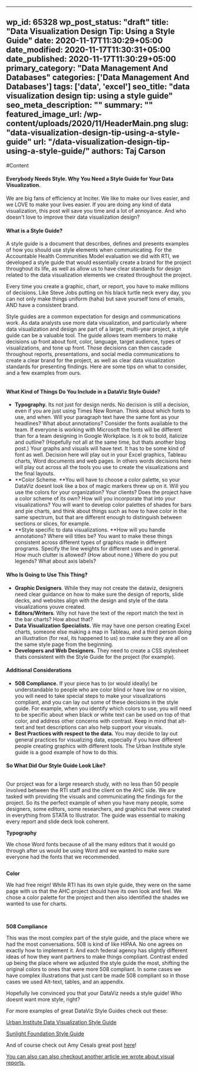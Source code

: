 
---
wp_id: 65328
wp_post_status: "draft" 
title: "Data Visualization Design Tip: Using a Style Guide"
date: 2020-11-17T11:30:29+05:00
date_modified: 2020-11-17T11:30:31+05:00
date_published: 2020-11-17T11:30:29+05:00
primary_category: "Data Management And Databases"
categories: ['Data Management And Databases'] 
tags: ['data', 'excel']
seo_title: "data visualization design tip: using a style guide"
seo_meta_description: ""
summary: "" 
featured_image_url: /wp-content/uploads/2020/11/HeaderMain.png
slug: "data-visualization-design-tip-using-a-style-guide"
url: "/data-visualization-design-tip-using-a-style-guide/"
authors: Taj Carson
---

#Content



#### Everybody Needs Style. Why You Need a Style Guide for Your Data Visualization.

We are big fans of efficiency at Inciter. We like to make our lives easier, and we LOVE to make your lives easier. If you are doing any kind of data visualization, this post will save you time and a lot of annoyance. And who doesn't love to improve their data visualization design?

#### **What is a Style Guide?**

A style guide is a document that describes, defines and presents examples of how you should use style elements when communicating. For the Accountable Health Communities Model evaluation we did with RTI, we developed a style guide that would essentially create a brand for the project throughout its life, as well as allow us to have clear standards for design related to the data visualization elements we created throughout the project.

Every time you create a graphic, chart, or report, you have to make millions of decisions. Like Steve Jobs putting on his black turtle neck every day, you can not only make things uniform (haha) but save yourself tons of emails, AND have a consistent brand. 

Style guides are a common expectation for design and communications work. As data analysts use more data visualization, and particularly where data visualization and design are part of a larger, multi-year project, a style guide can be a valuable tool. The guide allows team members to make decisions up front about font, color, language, target audience, types of visualizations, and tone up front. Those decisions can then cascade throughout reports, presentations, and social media communications to create a clear brand for the project, as well as clear data visualization standards for presenting findings. Here are some tips on what to consider, and a few examples from ours. 

<img alt="" class="wp-image-65338" src="https://www.inciter.io/wp-content/uploads/2020/11/Short-Bar-Chart-2.png"/>

#### **What Kind of Things Do You Include in a DataViz Style Guide?**

*   **Typography.**  Its not just for design nerds. No decision is still a decision, even if you are just using Times New Roman. Think about which fonts to use, and when. Will your paragraph text have the same font as your headlines? What about annotations? Consider the fonts available to the team. If everyone is working with Microsoft the fonts will be different than for a team designing in Google Workplace. Is it ok to bold, italicize and outline? (Hopefully not all at the same time, but thats another blog post.) Your graphs and visuals will have text. It has to be some kind of font as well. Decision here will play out in your Excel graphics, Tableau charts, Word documents and web pages. In others words decisions here will play out across all the tools you use to create the visualizations and the final layouts.
*   **Color Scheme. **You will have to choose a color palette, so your DataViz doesnt look like a box of magic markers threw up on it. Will you use the colors for your organization? Your clients? Does the project have a color scheme of its own? How will you incorporate that into your visualizations? You will want to develop color palettes of shades for bars and pie charts, and think about things such as how to have color in the same spectrum, but that are different enough to distinguish between sections or slices, for example.
*   **Style specific to data visualizations. **How will you handle annotations? Where will titles be? You want to make these things consistent across different types of graphics made in different programs. Specify the line weights for different uses and in general. How much clutter is allowed? (How about none.) Where do you put legends? What about axis labels?

#### **Who Is Going to Use This Thing?**

*   **Graphic Designers**. While they may not create the dataviz, designers need clear guidance on how to make sure the design of reports, slide decks, and websites align with the design and style of the data visualizations youve created. 
*   **Editors/Writers**. Why not have the text of the report match the text in the bar charts? How about that?
*   **Data Visualization Specialists.** We may have one person creating Excel charts, someone else making a map in Tableau, and a third person doing an illustration (for real, its happened to us) so make sure they are all on the same style page from the beginning. 
*   **Developers and Web Designers.** They need to create a CSS stylesheet thats consistent with the Style Guide for the project (for example).

#### **Additional Considerations**

*   **508 Compliance.** If your piece has to (or would ideally) be understandable to people who are color blind or have low or no vision, you will need to take special steps to make your visualizations compliant, and you can lay out some of these decisions in the style guide. For example, when you identify which colors to use, you will need to be specific about when black or white text can be used on top of that color, and address other concerns with contrast. Keep in mind that alt-text and text descriptions can also help support your visuals.
*   **Best Practices with respect to the data.** You may decide to lay out general practices for visualizing data, especially if you have different people creating graphics with different tools. The Urban Institute style guide is a good example of how to do this.

#### **So What Did Our Style Guide Look Like?**

<img alt="" class="wp-image-65331" src="https://www.inciter.io/wp-content/uploads/2020/11/Dot-Plot.png"/>

Our project was for a large research study, with no less than 50 people involved between the RTI staff and the client on the AHC side. We are tasked with providing the visuals and communicating the findings for the project. So its the perfect example of when you have many people, some designers, some editors, some researchers, and graphics that were created in everything from STATA to Illustrator. The guide was essential to making every report and slide deck look coherent. 

**Typography**

We chose Word fonts because of all the many editors that it would go through after us would be using Word and we wanted to make sure everyone had the fonts that we recommended. 

<img alt="" class="wp-image-65330" src="https://www.inciter.io/wp-content/uploads/2020/11/Type.png"/>

**Color** 

We had free reign! While RTI has its own style guide, they were on the same page with us that the AHC project should have its own look and feel. We chose a color palette for the project and then also identified the shades we wanted to use for charts. 

<img alt="" class="wp-image-65334" src="https://www.inciter.io/wp-content/uploads/2020/11/Pies.png"/>

<img alt="" class="wp-image-65332" src="https://www.inciter.io/wp-content/uploads/2020/11/508.png"/>

**508 Compliance**

This was the most complex part of the style guide, and the place where we had the most conversations. 508 is kind of like HIPAA. No one agrees on exactly how to implement it. And each federal agency has slightly different ideas of how they want partners to make things compliant. Contrast ended up being the place where we adjusted the style guide the most, shifting the original colors to ones that were more 508 compliant. In some cases we have complex illustrations that just cant be made 508 compliant so in those cases we used Alt-text, tables, and an appendix. 

Hopefully Ive convinced you that your DataViz needs a style guide! Who doesnt want more style, right?

For more examples of great DataViz Style Guides check out these:

[Urban Institute Data Visualization Style Guide](https://urbaninstitute.github.io/graphics-styleguide/)

[Sunlight Foundation Style Guide](https://sunlightfoundation.com/2014/03/12/datavizguide/)

And of course check out Amy Cesals great post [here](https://medium.com/nightingale/style-guidelines-92ebe166addc)!

[You can also can also checkout another article we wrote about visual reports.](https://www.inciter.io/visual-reports/)



